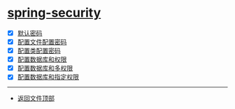 
# [spring-security](../README.md)

- [x] [默认密码](security/src/main/java/com/cpucode/security/SecurityApplication.java)
- [x] [配置文件配置密码](webproper/src/main/java/com/cpucode/webproper/WebproperApplication.java)
- [x] [配置类配置密码](webconfig/src/main/java/com/cpucode/webconfig/WebconfigApplication.java)
- [x] [配置数据库和权限](webauth/src/main/java/com/cpucode/webauth/WebauthApplication.java)
- [x] [配置数据库和多权限](webanyauth/src/main/java/com/cpucode/webanyauth/WebanyauthApplication.java)
- [x] [配置数据库和指定权限](webrole/src/main/java/com/cpucode/webrole/WebroleApplication.java)

-----------------

- [返回文件顶部](../README.md)